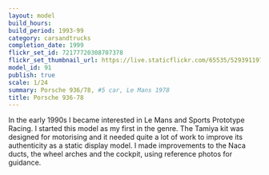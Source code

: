 ```yaml
---
layout: model
build_hours: 
build_period: 1993-99
category: carsandtrucks
completion_date: 1999
flickr_set_id: 72177720308707378
flickr_set_thumbnail_url: https://live.staticflickr.com/65535/52939119785_d4a9a6ddd8_m.jpg
model_id: 91
publish: true
scale: 1/24
summary: Porsche 936/78, #5 car, Le Mans 1978
title: Porsche 936-78
---
```


In the early 1990s I became interested in Le Mans and Sports Prototype Racing. I started this model as my first in the genre. The Tamiya kit was designed for motorising and it needed quite a lot of work to improve its authenticity as a static display model. I made improvements to the Naca ducts, the wheel arches and the cockpit, using reference photos for guidance.
